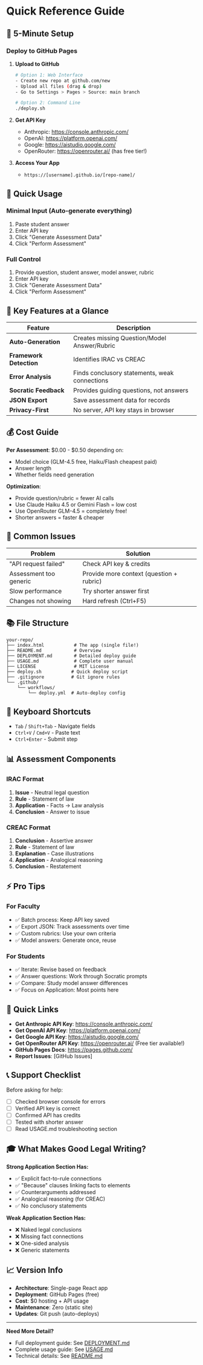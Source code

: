 # Quick Reference Guide

## 🚀 5-Minute Setup

### Deploy to GitHub Pages

1. **Upload to GitHub**
   ```bash
   # Option 1: Web Interface
   - Create new repo at github.com/new
   - Upload all files (drag & drop)
   - Go to Settings > Pages > Source: main branch
   
   # Option 2: Command Line
   ./deploy.sh
   ```

2. **Get API Key**
   - Anthropic: https://console.anthropic.com/
   - OpenAI: https://platform.openai.com/
   - Google: https://aistudio.google.com/
   - OpenRouter: https://openrouter.ai/ (has free tier!)

3. **Access Your App**
   - `https://[username].github.io/[repo-name]/`

## 📝 Quick Usage

### Minimal Input (Auto-generate everything)
1. Paste student answer
2. Enter API key
3. Click "Generate Assessment Data"
4. Click "Perform Assessment"

### Full Control
1. Provide question, student answer, model answer, rubric
2. Enter API key
3. Click "Generate Assessment Data"
4. Click "Perform Assessment"

## 🎯 Key Features at a Glance

| Feature | Description |
|---------|-------------|
| **Auto-Generation** | Creates missing Question/Model Answer/Rubric |
| **Framework Detection** | Identifies IRAC vs CREAC |
| **Error Analysis** | Finds conclusory statements, weak connections |
| **Socratic Feedback** | Provides guiding questions, not answers |
| **JSON Export** | Save assessment data for records |
| **Privacy-First** | No server, API key stays in browser |

## 💰 Cost Guide

**Per Assessment**: $0.00 - $0.50 depending on:
- Model choice (GLM-4.5 free, Haiku/Flash cheapest paid)
- Answer length
- Whether fields need generation

**Optimization**:
- Provide question/rubric = fewer AI calls
- Use Claude Haiku 4.5 or Gemini Flash = low cost
- Use OpenRouter GLM-4.5 = completely free!
- Shorter answers = faster & cheaper

## 🐛 Common Issues

| Problem | Solution |
|---------|----------|
| "API request failed" | Check API key & credits |
| Assessment too generic | Provide more context (question + rubric) |
| Slow performance | Try shorter answer first |
| Changes not showing | Hard refresh (Ctrl+F5) |

## 📚 File Structure

```
your-repo/
├── index.html           # The app (single file!)
├── README.md            # Overview
├── DEPLOYMENT.md        # Detailed deploy guide
├── USAGE.md             # Complete user manual
├── LICENSE              # MIT License
├── deploy.sh           # Quick deploy script
├── .gitignore          # Git ignore rules
└── .github/
    └── workflows/
        └── deploy.yml  # Auto-deploy config
```

## 🔑 Keyboard Shortcuts

- `Tab` / `Shift+Tab` - Navigate fields
- `Ctrl+V` / `Cmd+V` - Paste text
- `Ctrl+Enter` - Submit step

## 📊 Assessment Components

### IRAC Format
1. **Issue** - Neutral legal question
2. **Rule** - Statement of law
3. **Application** - Facts → Law analysis
4. **Conclusion** - Answer to issue

### CREAC Format
1. **Conclusion** - Assertive answer
2. **Rule** - Statement of law
3. **Explanation** - Case illustrations
4. **Application** - Analogical reasoning
5. **Conclusion** - Restatement

## ⚡ Pro Tips

### For Faculty
- ✅ Batch process: Keep API key saved
- ✅ Export JSON: Track assessments over time
- ✅ Custom rubrics: Use your own criteria
- ✅ Model answers: Generate once, reuse

### For Students
- ✅ Iterate: Revise based on feedback
- ✅ Answer questions: Work through Socratic prompts
- ✅ Compare: Study model answer differences
- ✅ Focus on Application: Most points here

## 🔗 Quick Links

- **Get Anthropic API Key**: https://console.anthropic.com/
- **Get OpenAI API Key**: https://platform.openai.com/
- **Get Google API Key**: https://aistudio.google.com/
- **Get OpenRouter API Key**: https://openrouter.ai/ (Free tier available!)
- **GitHub Pages Docs**: https://pages.github.com/
- **Report Issues**: [GitHub Issues]

## 📞 Support Checklist

Before asking for help:
- [ ] Checked browser console for errors
- [ ] Verified API key is correct
- [ ] Confirmed API has credits
- [ ] Tested with shorter answer
- [ ] Read USAGE.md troubleshooting section

## 🎓 What Makes Good Legal Writing?

**Strong Application Section Has:**
- ✅ Explicit fact-to-rule connections
- ✅ "Because" clauses linking facts to elements
- ✅ Counterarguments addressed
- ✅ Analogical reasoning (for CREAC)
- ✅ No conclusory statements

**Weak Application Section Has:**
- ❌ Naked legal conclusions
- ❌ Missing fact connections
- ❌ One-sided analysis
- ❌ Generic statements

## 📈 Version Info

- **Architecture**: Single-page React app
- **Deployment**: GitHub Pages (free)
- **Cost**: $0 hosting + API usage
- **Maintenance**: Zero (static site)
- **Updates**: Git push (auto-deploys)

---

**Need More Detail?**
- Full deployment guide: See [DEPLOYMENT.md](DEPLOYMENT.md)
- Complete usage guide: See [USAGE.md](USAGE.md)
- Technical details: See [README.md](README.md)
